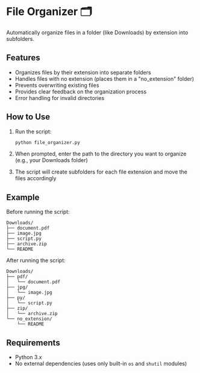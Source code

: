 # File Organizer 🗂️

Automatically organize files in a folder (like Downloads) by extension into subfolders.

## Features

- Organizes files by their extension into separate folders
- Handles files with no extension (places them in a "no_extension" folder)
- Prevents overwriting existing files
- Provides clear feedback on the organization process
- Error handling for invalid directories

## How to Use

1. Run the script:
   ```bash
   python file_organizer.py
   ```

2. When prompted, enter the path to the directory you want to organize (e.g., your Downloads folder)

3. The script will create subfolders for each file extension and move the files accordingly

## Example

Before running the script:
```
Downloads/
├── document.pdf
├── image.jpg
├── script.py
├── archive.zip
└── README
```

After running the script:
```
Downloads/
├── pdf/
│   └── document.pdf
├── jpg/
│   └── image.jpg
├── py/
│   └── script.py
├── zip/
│   └── archive.zip
└── no_extension/
    └── README
```

## Requirements

- Python 3.x
- No external dependencies (uses only built-in `os` and `shutil` modules)